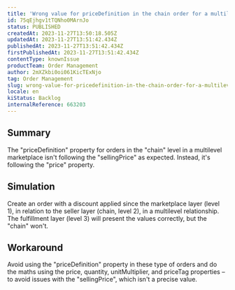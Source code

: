 ```yaml
---
title: 'Wrong value for priceDefinition in the chain order for a multilevel marketplace'
id: 75qEjhgv1tTQNho0MArnJo
status: PUBLISHED
createdAt: 2023-11-27T13:50:18.505Z
updatedAt: 2023-11-27T13:51:42.434Z
publishedAt: 2023-11-27T13:51:42.434Z
firstPublishedAt: 2023-11-27T13:51:42.434Z
contentType: knownIssue
productTeam: Order Management
author: 2mXZkbi0oi061KicTExNjo
tag: Order Management
slug: wrong-value-for-pricedefinition-in-the-chain-order-for-a-multilevel-marketplace
locale: en
kiStatus: Backlog
internalReference: 663203
---
```


## Summary


The "priceDefinition" property for orders in the "chain" level in a multilevel marketplace isn't following the "sellingPrice" as expected. Instead, it's following the "price" property.


##

## Simulation


Create an order with a discount applied since the marketplace layer (level 1), in relation to the seller layer (chain, level 2), in a multilevel relationship. The fulfillment layer (level 3) will present the values correctly, but the "chain" won't.


##

## Workaround


Avoid using the "priceDefinition" property in these type of orders and do the maths using the price, quantity, unitMultiplier, and priceTag properties – to avoid issues with the "sellingPrice", which isn't a precise value.





